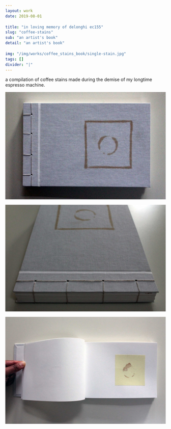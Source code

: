 ```yaml
---
layout: work
date: 2019-08-01

title: "in loving memory of delonghi ec155"
slug: "coffee-stains"
sub: "an artist's book"
detail: "an artist's book"

img: "/img/works/coffee_stains_book/single-stain.jpg"
tags: []
divider: "|"
---
```


a compilation of coffee stains made during the demise of my longtime espresso machine.

![coffee book](/img/works/coffee_stains_book/cover.jpg)

![coffee book](/img/works/coffee_stains_book/spine.jpg)

![coffee book](/img/works/coffee_stains_book/spread.jpg)
